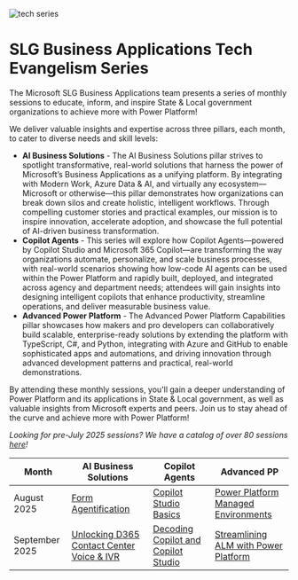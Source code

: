 ![tech series](https://i.imgur.com/Mx695TT.png)

# SLG Business Applications Tech Evangelism Series
The Microsoft SLG Business Applications team presents a series of monthly sessions to educate, inform, and inspire State & Local government organizations to achieve more with Power Platform!

We deliver valuable insights and expertise across three pillars, each month, to cater to diverse needs and skill levels:
- **AI Business Solutions** - The AI Business Solutions pillar strives to spotlight transformative, real-world solutions that harness the power of Microsoft’s Business Applications as a unifying platform. By integrating with Modern Work, Azure Data & AI, and virtually any ecosystem—Microsoft or otherwise—this pillar demonstrates how organizations can break down silos and create holistic, intelligent workflows. Through compelling customer stories and practical examples, our mission is to inspire innovation, accelerate adoption, and showcase the full potential of AI-driven business transformation.​
- **Copilot Agents** - This series will explore how Copilot Agents—powered by Copilot Studio and Microsoft 365 Copilot—are transforming the way organizations automate, personalize, and scale business processes, with real-world scenarios showing how low-code AI agents can be used within the Power Platform and rapidly built, deployed, and integrated across agency and department needs; attendees will gain insights into designing intelligent copilots that enhance productivity, streamline operations, and deliver measurable business value.
- **Advanced Power Platform** - The Advanced Power Platform Capabilities pillar showcases how makers and pro developers can collaboratively build scalable, enterprise-ready solutions by extending the platform with TypeScript, C#, and Python, integrating with Azure and GitHub to enable sophisticated apps and automations, and driving innovation through advanced development patterns and practical, real-world demonstrations.

By attending these monthly sessions, you'll gain a deeper understanding of Power Platform and its applications in State & Local government, as well as valuable insights from Microsoft experts and peers. Join us to stay ahead of the curve and achieve more with Power Platform!

*Looking for pre-July 2025 sessions? We have a catalog of over 80 sessions [here](./pre-July-2025.md)!*

|Month|AI Business Solutions|Copilot Agents|Advanced PP|
|-|-|-|-|
|August 2025|[Form Agentification](https://msit.events.teams.microsoft.com/event/9df0d3bb-5707-4162-8ee9-b97b2ae78501@72f988bf-86f1-41af-91ab-2d7cd011db47)|[Copilot Studio Basics](https://www.youtube.com/watch?v=ZFISa3QVG70)|[Power Platform Managed Environments](https://www.youtube.com/watch?v=nqU01ZoQapE)|
|September 2025|[Unlocking D365 Contact Center Voice & IVR](https://msit.events.teams.microsoft.com/event/597b985a-34f9-40b5-95c3-650b75b9c65b@72f988bf-86f1-41af-91ab-2d7cd011db47)|[Decoding Copilot and Copilot Studio](https://msit.events.teams.microsoft.com/event/77a54861-af0a-417f-be66-4f260b3e72ad@72f988bf-86f1-41af-91ab-2d7cd011db47)|[Streamlining ALM with Power Platform](https://msit.events.teams.microsoft.com/event/afe748b5-fd41-40b2-8378-63faf923115b@72f988bf-86f1-41af-91ab-2d7cd011db47)|
